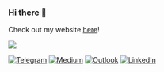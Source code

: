 ### Hi there 👋

Check out my website [here](https://www.royceho.net)!

![](http://github-profile-summary-cards.vercel.app/api/cards/profile-details?username=TheSpaceCuber&theme=nord_bright)

[![Telegram](https://img.shields.io/badge/Telegram-2CA5E0?style=for-the-badge&logo=telegram&logoColor=white)](https://t.me/royceho)
[![Medium](https://img.shields.io/badge/Medium-12100E?style=for-the-badge&logo=medium&logoColor=white)](https://medium.com/@royce963)
[![Outlook](https://img.shields.io/badge/Outlook-0078D4?style=for-the-badge&logo=microsoft-outlook&logoColor=white)](mailto:royce.ho@u.nus.edu)
[![LinkedIn](https://img.shields.io/badge/LinkedIn-0077B5?style=for-the-badge&logo=linkedin&logoColor=white)](https://www.linkedin.com/in/royceho/)


<!--
**TheSpaceCuber/TheSpaceCuber** is a ✨ _special_ ✨ repository because its `README.md` (this file) appears on your GitHub profile.

Here are some ideas to get you started:

- 🔭 I’m currently working on ...
- 🌱 I’m currently learning ...
- 👯 I’m looking to collaborate on ...
- 🤔 I’m looking for help with ...
- 💬 Ask me about ...
- 📫 How to reach me: ...
- 😄 Pronouns: ...
-->
